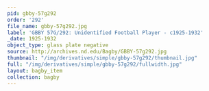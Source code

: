```yaml
---
pid: gbby-57g292
order: '292'
file_name: gbby-57g292.jpg
label: 'GBBY 57G/292: Unidentified Football Player - c1925-1932'
_date: 1925-1932
object_type: glass plate negative
source: http://archives.nd.edu/Bagby/GBBY-57g292.jpg
thumbnail: "/img/derivatives/simple/gbby-57g292/thumbnail.jpg"
full: "/img/derivatives/simple/gbby-57g292/fullwidth.jpg"
layout: bagby_item
collection: bagby
---
```

